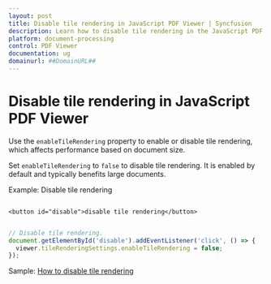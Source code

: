 ```yaml
---
layout: post
title: Disable tile rendering in JavaScript PDF Viewer | Syncfusion
description: Learn how to disable tile rendering in the JavaScript PDF Viewer using enableTileRendering to adjust performance behavior for different document sizes.
platform: document-processing
control: PDF Viewer
documentation: ug
domainurl: ##DomainURL##
---
```


# Disable tile rendering in JavaScript PDF Viewer

Use the `enableTileRendering` property to enable or disable tile rendering, which affects performance based on document size.

Set `enableTileRendering` to `false` to disable tile rendering. It is enabled by default and typically benefits large documents.

Example: Disable tile rendering

```

<button id="disable">disable tile rendering</button>

```

```javascript

// Disable tile rendering.
document.getElementById('disable').addEventListener('click', () => {
  viewer.tileRenderingSettings.enableTileRendering = false;
});

```

Sample: [How to disable tile rendering](https://stackblitz.com/edit/7fefpj-n7pyna?file=index.js)